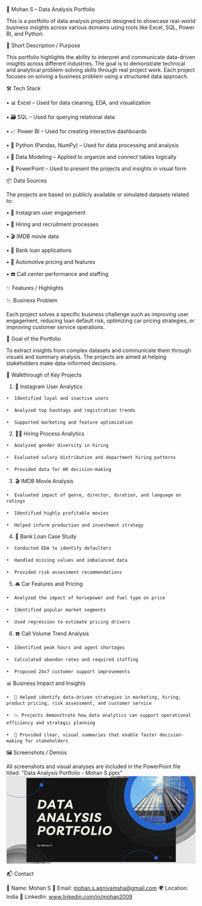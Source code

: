 📁 Mohan S – Data Analysis Portfolio

  This is a portfolio of data analysis projects designed to showcase real-world business insights across various domains using tools like Excel, SQL, Power BI, and Python.

📝 Short Description / Purpose

  This portfolio highlights the ability to interpret and communicate data-driven insights across different industries. The goal is to demonstrate technical and analytical problem-solving skills through real     project work. Each project focuses on solving a business problem using a structured data approach.

🛠️ Tech Stack

  •  📊 Excel – Used for data cleaning, EDA, and visualization

  •  🗃️ SQL – Used for querying relational data

  •  📈 Power BI – Used for creating interactive dashboards

  •  🐍 Python (Pandas, NumPy) – Used for data processing and analysis

  •  🧩 Data Modeling – Applied to organize and connect tables logically

  •  📑 PowerPoint – Used to present the projects and insights in visual form

📦 Data Sources

  The projects are based on publicly available or simulated datasets related to:

  •  📱 Instagram user engagement

  •  👥 Hiring and recruitment processes

  •  🎬 IMDB movie data

  •  🏦 Bank loan applications

  •  🚗 Automotive pricing and features

  •  ☎️ Call center performance and staffing

✨ Features / Highlights

📉 Business Problem

  Each project solves a specific business challenge such as improving user engagement, reducing loan default risk, optimizing car pricing strategies, or improving customer service operations.

🎯 Goal of the Portfolio

  To extract insights from complex datasets and communicate them through visuals and summary analysis. The projects are aimed at helping stakeholders make data-informed decisions.

  🔎 Walkthrough of Key Projects

  1.  📱 Instagram User Analytics

    •  Identified loyal and inactive users

    •  Analyzed top hashtags and registration trends

    •  Supported marketing and feature optimization

  2.  👩‍💼 Hiring Process Analytics

    •  Analyzed gender diversity in hiring

    •  Evaluated salary distribution and department hiring patterns

    •  Provided data for HR decision-making

  3.  🎬 IMDB Movie Analysis

    •  Evaluated impact of genre, director, duration, and language on ratings

    •  Identified highly profitable movies

    •  Helped inform production and investment strategy

  4.  🏦 Bank Loan Case Study

    •  Conducted EDA to identify defaulters

    •  Handled missing values and imbalanced data

    •  Provided risk assessment recommendations

  5.  🚘 Car Features and Pricing

    •  Analyzed the impact of horsepower and fuel type on price

    •  Identified popular market segments

    •  Used regression to estimate pricing drivers

  6.  ☎️ Call Volume Trend Analysis

    •  Identified peak hours and agent shortages

    •  Calculated abandon rates and required staffing

    •  Proposed 24x7 customer support improvements

📊 Business Impact and Insights

    •  🎯 Helped identify data-driven strategies in marketing, hiring, product pricing, risk assessment, and customer service

    •  📉 Projects demonstrate how data analytics can support operational efficiency and strategic planning

    •  🧠 Provided clear, visual summaries that enable faster decision-making for stakeholders

🖼️ Screenshots / Demos

  All screenshots and visual analyses are included in the PowerPoint file titled:
  "Data Analysis Portfolio - Mohan S.pptx"
  ![image alt](https://github.com/MohanS-2009/Data-Analysis-Portfolio/blob/main/Data%20Analysis%20Portfolio%20-%20Thumbnail.PNG)

📬 Contact

👤 Name: Mohan S
📧 Email: mohan.s.agnivamsha@gmail.com
🌍 Location: India
🔗 LinkedIn: www.linkedin.com/in/mohan2009

